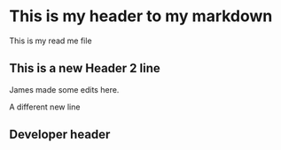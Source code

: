 # This is my header to my markdown

This is my read me file


## This is a new Header 2 line


James made some edits here.


A different new line


## Developer header

